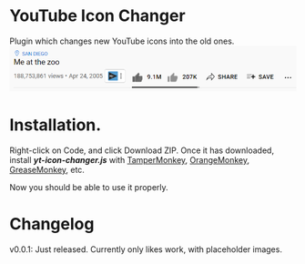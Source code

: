 # YouTube Icon Changer
Plugin which changes new YouTube icons into the old ones.
![Test](readme/preview.PNG)
# Installation.
Right-click on Code, and click Download ZIP.
Once it has downloaded, install ***yt-icon-changer.js*** with [TamperMonkey](https://chrome.google.com/webstore/detail/tampermonkey/dhdgffkkebhmkfjojejmpbldmpobfkfo),
[OrangeMonkey](https://chrome.google.com/webstore/detail/orangemonkey/ekmeppjgajofkpiofbebgcbohbmfldaf), [GreaseMonkey](https://addons.mozilla.org/en-US/firefox/addon/greasemonkey/), etc.

Now you should be able to use it properly.
# Changelog
v0.0.1: Just released. Currently only likes work, with placeholder images.
